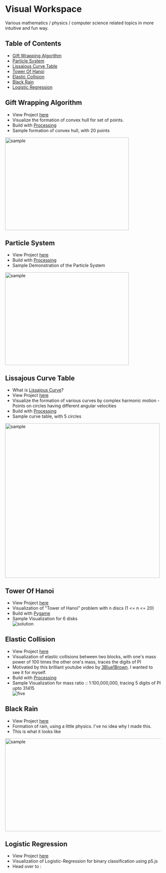 # Visual Workspace
Various mathematics / physics / computer science related topics in more intuitive and fun way.

## Table of Contents
- [Gift Wrapping Algorithm](#gift-wrapping-algorithm)
- [Particle System](#particle-system)
- [Lissajous Curve Table](#lissajous-curve-table)
- [Tower Of Hanoi](#tower-of-hanoi)
- [Elastic Collision](#elastic-collision)
- [Black Rain](#black-rain)
- [Logistic Regression](#Logistic-Regression)

## Gift Wrapping Algorithm
* View Project [here](https://github.com/jyotirmoy-paul/visual-workspace/tree/master/GiftWrappingAlgorithm)
* Visualize the formation of convex hull for set of points.
* Build with [Processing](https://processing.org/)
* Sample formation of convex hull, with 20 points <br>
<img src="https://github.com/jyotirmoy-paul/visual-workspace/blob/master/GiftWrappingAlgorithm/samples/sample-20-points.gif" alt="sample" width="400" height="300">

## Particle System
* View Project [here](https://github.com/jyotirmoy-paul/visual-workspace/tree/master/SampleParticleSystem)
* Build with [Processing](https://processing.org/)
* Sample Demonstration of the Particle System <br>
<img src="https://github.com/jyotirmoy-paul/visual-workspace/blob/master/SampleParticleSystem/samples/sample.gif" alt="sample" width="400" height="300">

## Lissajous Curve Table
* What is [Lissajous Curve](https://en.wikipedia.org/wiki/Lissajous_curve)?
* View Project [here](https://github.com/jyotirmoy-paul/visual-workspace/tree/master/LissajousCurve)
* Visualize the formation of various curves by complex harmonic motion - Points on circles having different angular velocities
* Build with [Processing](https://processing.org/)
* Sample curve table, with 5 circles <br>
<img src="https://github.com/jyotirmoy-paul/visual-workspace/blob/master/LissajousCurve/sample/lissajous-curve-table.gif" alt="sample" width="500" height="500">

## Tower Of Hanoi
* View Project [here](https://github.com/jyotirmoy-paul/visual-workspace/tree/master/tower-of-hanoi)
* Visualization of "Tower of Hanoi" problem with n discs (1 <= n <= 20)
* Build with [Pygame](https://www.pygame.org/news)
* Sample Visualization for 6 disks <br>
![solution](https://github.com/jyotirmoy-paul/visual-workspace/blob/master/tower-of-hanoi/sample/6disks.gif)


## Elastic Collision
* View Project [here](https://github.com/jyotirmoy-paul/visual-workspace/tree/master/ElasticCollision)
* Visualization of elastic collisions between two blocks, with one's mass power of 100 times the other one's mass, traces the 
digits of PI
* Motivated by this brilliant youtube video by [3Blue1Brown](https://www.youtube.com/watch?v=HEfHFsfGXjs). I wanted to see it for myself.
* Build with [Processing](https://processing.org/)
* Sample Visualization for mass ratio :: 1:100,000,000, tracing 5 digits of PI upto 31415 <br>
![five](https://github.com/jyotirmoy-paul/visual-workspace/blob/master/ElasticCollision/samples/5.gif)


## Black Rain
* View Project [here](https://github.com/jyotirmoy-paul/visual-workspace/tree/master/black_rain)
* Formation of rain, using a little physics. I've no idea why I made this.
* This is what it looks like <br>
<img src="https://github.com/jyotirmoy-paul/visual-workspace/blob/master/black_rain/sample.gif" alt="sample" width="600" height="300">


## Logistic Regression
* View Project [here](https://github.com/jyotirmoy-paul/visual-workspace/tree/master/Logistic-Regression)
* Visualization of Logistic-Regression for binary classification using p5.js
* Head over to : <br>

